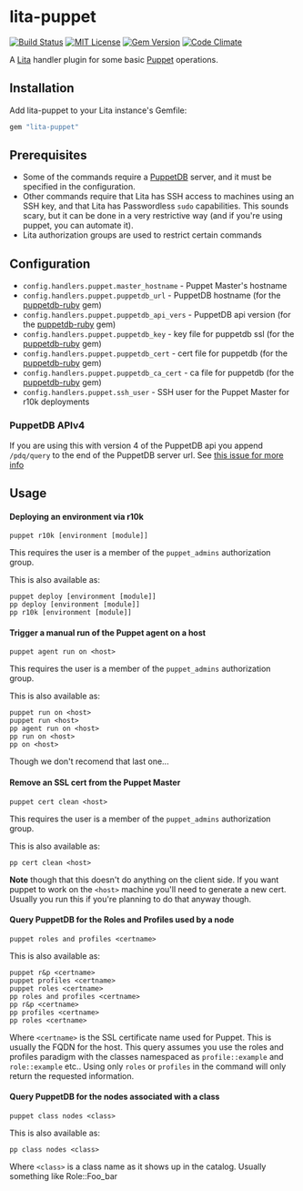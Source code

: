 # lita-puppet

[![Build Status](https://img.shields.io/travis/knuedge/lita-puppet/master.svg)](https://travis-ci.org/knuedge/lita-puppet)
[![MIT License](https://img.shields.io/badge/license-MIT-brightgreen.svg)](https://tldrlegal.com/license/mit-license)
[![Gem Version](https://badge.fury.io/rb/lita-puppet.svg)](https://badge.fury.io/rb/lita-puppet)
[![Code Climate](https://img.shields.io/codeclimate/github/knuedge/lita-puppet.svg)](https://codeclimate.com/github/knuedge/lita-puppet)

A [Lita](https://www.lita.io/) handler plugin for some basic [Puppet](https://puppet.com/) operations.

## Installation

Add lita-puppet to your Lita instance's Gemfile:

``` ruby
gem "lita-puppet"
```

## Prerequisites

* Some of the commands require a [PuppetDB](https://docs.puppet.com/puppetdb/) server, and it must be specified in the configuration.
* Other commands require that Lita has SSH access to machines using an SSH key, and that Lita has Passwordless `sudo` capabilities. This sounds scary, but it can be done in a very restrictive way (and if you're using puppet, you can automate it).
* Lita authorization groups are used to restrict certain commands

## Configuration

* `config.handlers.puppet.master_hostname` - Puppet Master's hostname
* `config.handlers.puppet.puppetdb_url` - PuppetDB hostname (for the [puppetdb-ruby](https://github.com/voxpupuli/puppetdb-ruby) gem)
* `config.handlers.puppet.puppetdb_api_vers` - PuppetDB api version (for the [puppetdb-ruby](https://github.com/voxpupuli/puppetdb-ruby) gem)
* `config.handlers.puppet.puppetdb_key` - key file for puppetdb ssl (for the [puppetdb-ruby](https://github.com/voxpupuli/puppetdb-ruby) gem)
*  `config.handlers.puppet.puppetdb_cert` - cert file for puppetdb (for the [puppetdb-ruby](https://github.com/voxpupuli/puppetdb-ruby) gem)
* `config.handlers.puppet.puppetdb_ca_cert` - ca file for puppetdb (for the [puppetdb-ruby](https://github.com/voxpupuli/puppetdb-ruby) gem)
* `config.handlers.puppet.ssh_user` - SSH user for the Puppet Master for r10k deployments

### PuppetDB APIv4
If you are using this with version 4 of the PuppetDB api you append `/pdq/query` to the end of the PuppetDB server url. See [this issue for more info](https://github.com/voxpupuli/puppetdb-ruby/issues/13)

## Usage

#### Deploying an environment via r10k
    puppet r10k [environment [module]]
This requires the user is a member of the `puppet_admins` authorization group.

This is also available as:

    puppet deploy [environment [module]]
    pp deploy [environment [module]]
    pp r10k [environment [module]]


#### Trigger a manual run of the Puppet agent on a host
    puppet agent run on <host>
This requires the user is a member of the `puppet_admins` authorization group.

This is also available as:

    puppet run on <host>
    puppet run <host>
    pp agent run on <host>
    pp run on <host>
    pp on <host>

Though we don't recomend that last one...

#### Remove an SSL cert from the Puppet Master
    puppet cert clean <host>
This requires the user is a member of the `puppet_admins` authorization group.

This is also available as:

    pp cert clean <host>

**Note** though that this doesn't do anything on the client side. If you want puppet to work on the `<host>` machine you'll need to generate a new cert. Usually you run this if you're planning to do that anyway though.

#### Query PuppetDB for the Roles and Profiles used by a node
    puppet roles and profiles <certname>

This is also available as:

    puppet r&p <certname>
    puppet profiles <certname>
    puppet roles <certname>
    pp roles and profiles <certname>
    pp r&p <certname>
    pp profiles <certname>
    pp roles <certname>

Where `<certname>` is the SSL certificate name used for Puppet. This is usually the FQDN for the host. This query assumes you use the roles and profiles paradigm with the classes namespaced as `profile::example` and `role::example` etc.. Using only `roles` or `profiles` in the command will only return the requested information.

#### Query PuppetDB for the nodes associated with a class
    puppet class nodes <class>

This is also available as:

    pp class nodes <class>

Where `<class>` is a class name as it shows up in the catalog. Usually something like Role::Foo_bar

